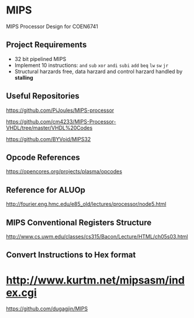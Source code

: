 # MIPS

MIPS Processor Design for COEN6741

## Project Requirements

- 32 bit pipelined MIPS
- Implement 10 instructions: `and` `sub` `xor` `andi` `subi` `add` `beq` `lw` `sw` `jr`
- Structural harzards free, data harzard and control harzard handled by **stalling**

## Useful Repositories

https://github.com/PiJoules/MIPS-processor

https://github.com/cm4233/MIPS-Processor-VHDL/tree/master/VHDL%20Codes

https://github.com/BYVoid/MIPS32

































## Opcode References
https://opencores.org/projects/plasma/opcodes
## Reference for ALUOp
http://fourier.eng.hmc.edu/e85_old/lectures/processor/node5.html

## MIPS Conventional Registers Structure
http://www.cs.uwm.edu/classes/cs315/Bacon/Lecture/HTML/ch05s03.html

## Convert Instructions to Hex format
http://www.kurtm.net/mipsasm/index.cgi
=======
https://github.com/dugagjin/MIPS
